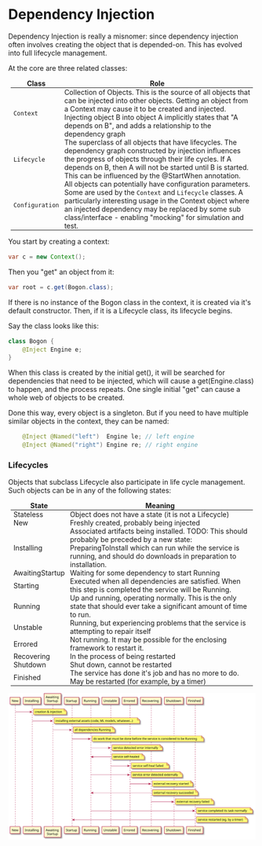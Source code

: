 # Dependency Injection
Dependency Injection is really a misnomer: since dependency injection often involves
creating the object that is depended-on.  This has evolved into full lifecycle management.

<style>td,th,table { padding:0 4pt !important; border:none !important}</style>

At the core are three related classes:

| Class | Role |
| --------- | ---------------- |
`Context` | Collection of Objects.  This is the source of all objects that can be injected into other objects.  Getting an object from a Context may cause it to be created and injected. Injecting object B into object A implicitly states that "A depends on B", and adds a relationship to the dependency graph
| `Lifecycle` | The superclass of all objects that have lifecycles.  The dependency graph constructed by injection influences the progress of objects through their life cycles.  If A depends on B, then A will not be started until B is started.  This can be influenced by the @StartWhen annotation.
| `Configuration` | All objects can potentially have configuration parameters.  Some are used by the `Context` and `Lifecycle` classes.  A particularly interesting usage in the Context object where an injected dependency may be replaced by some sub class/interface - enabling "mocking" for simulation and test.

You start by creating a context:
```java
var c = new Context();
```

Then you "get" an object from it:
```java
var root = c.get(Bogon.class);
```
If there is no instance of the Bogon class in the context, it is created via it's default constructor.  Then, if it is a Lifecycle class, its lifecycle begins.

Say the class looks like this:
```java
class Bogon {
    @Inject Engine e;
}
```
When this class is created by the initial get(), it will be searched for dependencies that need to be injected, which will cause a get(Engine.class) to happen, and the process repeats.  One single initial "get" can cause a whole web of objects to be created.

Done this way, every object is a singleton.  But if you need to have multiple similar objects in the context, they can be named:
```java
    @Inject @Named("left")  Engine le; // left engine
    @Inject @Named("right") Engine re; // right engine
```

### Lifecycles
Objects that subclass Lifecycle also participate in life cycle management.  Such objects
can be in any of the following states:

| State | Meaning
| ----- | -------
|    Stateless | Object does not have a state (it is not a Lifecycle)
|    New | Freshly created, probably being injected
|    Installing | Associated artifacts being installed.  TODO: This should probably be preceded by a new state: PreparingToInstall which can run while the service is running, and should do downloads in preparation to installation.
|    AwaitingStartup | Waiting for some dependency to start Running
|    Starting | Executed when all dependencies are satisfied. When this step is completed the service will be Running.
|    Running | Up and running, operating normally.  This is the only state that should ever take a significant amount of time to run.
|    Unstable | Running, but experiencing problems that the service is attempting to repair itself
|    Errored | Not running.  It may be possible for the enclosing framework to restart it.
|    Recovering | In the process of being restarted
|    Shutdown | Shut down, cannot be restarted
|    Finished | The service has done it's job and has no more to do.  May be restarted (for example, by a timer)

![lifecycle](lifecycle.svg)
            

